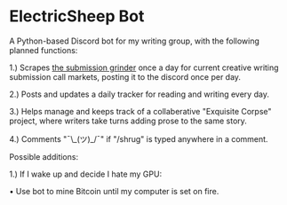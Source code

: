 # ElectricSheep Bot

A Python-based Discord bot for my writing group, with the following planned functions:

1.) Scrapes [the submission grinder](https://thegrinder.diabolicalplots.com/) once a day for current creative writing submission call markets, posting it to the discord once per day.


2.) Posts and updates a daily tracker for reading and writing every day.

3.) Helps manage and keeps track of a collaberative "Exquisite Corpse" project, where writers take turns adding prose to the same story.

4.) Comments "¯\\\_(ツ)_/¯" if "/shrug" is typed anywhere in a comment. 

Possible additions:

1.) If I wake up and decide I hate my GPU:

  • Use bot to mine Bitcoin until my computer is set on fire.
